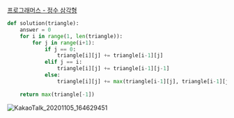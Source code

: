 [프로그래머스 - 정수 삼각형](https://programmers.co.kr/learn/courses/30/lessons/43105)

```python
def solution(triangle):
    answer = 0
    for i in range(1, len(triangle)):
        for j in range(i+1):
            if j == 0:
                triangle[i][j] += triangle[i-1][j]
            elif j == i:
                triangle[i][j] += triangle[i-1][j-1]
            else:
                triangle[i][j] += max(triangle[i-1][j], triangle[i-1][j-1])
    
    return max(triangle[-1]) 
```

![KakaoTalk_20201105_164629451](https://user-images.githubusercontent.com/23302973/98212135-84dbad00-1f86-11eb-8cae-6eddbefe2b70.jpg)
